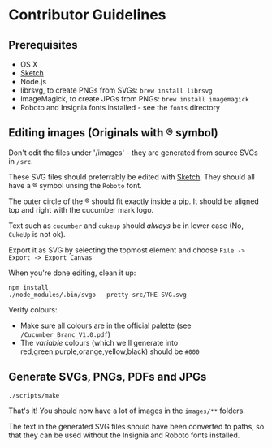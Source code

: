 # Contributor Guidelines

## Prerequisites

* OS X
* [Sketch](https://www.sketchapp.com/)
* Node.js
* librsvg, to create PNGs from SVGs: `brew install librsvg`
* ImageMagick, to create JPGs from PNGs: `brew install imagemagick`
* Roboto and Insignia fonts installed - see the `fonts` directory

## Editing images (Originals with ® symbol)

Don't edit the files under '/images' - they are generated from source SVGs in
`/src`.

These SVG files should preferrably be edited with [Sketch](https://www.sketchapp.com/).
They should all have a ® symbol unsing the `Roboto` font.

The outer circle of the ® should fit exactly inside a pip. It should be aligned top and right
with the cucumber mark logo.

Text such as `cucumber` and `cukeup` should *always* be in lower case (No, `CukeUp` is not ok).

Export it as SVG by selecting the topmost element and choose `File -> Export -> Export Canvas`

When you're done editing, clean it up:

    npm install
    ./node_modules/.bin/svgo --pretty src/THE-SVG.svg

Verify colours:

* Make sure all colours are in the official palette (see `/Cucumber_Branc_V1.0.pdf`)
* The *variable* colours (which we'll generate into red,green,purple,orange,yellow,black) should be `#000`

## Generate SVGs, PNGs, PDFs and JPGs

    ./scripts/make

That's it! You should now have a lot of images in the `images/**` folders.

The text in the generated SVG files should have been converted to paths, so that they
can be used without the Insignia and Roboto fonts installed.
